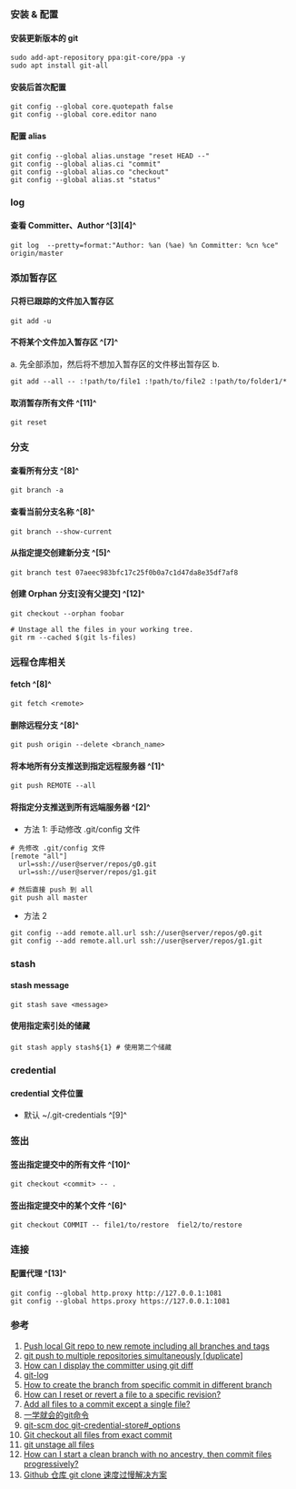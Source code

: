 ﻿### 安装 & 配置
#### 安装更新版本的 git
```shell
sudo add-apt-repository ppa:git-core/ppa -y
sudo apt install git-all
```

#### 安装后首次配置
```shell
git config --global core.quotepath false
git config --global core.editor nano
```

#### 配置 alias
```shell
git config --global alias.unstage "reset HEAD --"
git config --global alias.ci "commit"
git config --global alias.co "checkout"
git config --global alias.st "status"
```

### log

#### 查看 Committer、Author ^[3][4]^
```shell
git log  --pretty=format:"Author: %an (%ae) %n Committer: %cn %ce" origin/master 
```

### 添加暂存区
#### 只将已跟踪的文件加入暂存区
```shell
git add -u
```

####  不将某个文件加入暂存区 ^[7]^
a. 先全部添加，然后将不想加入暂存区的文件移出暂存区
b. 
```shell
git add --all -- :!path/to/file1 :!path/to/file2 :!path/to/folder1/*
```

#### 取消暂存所有文件 ^[11]^
```shell
git reset
```

### 分支
#### 查看所有分支 ^[8]^
```shell
git branch -a
```

#### 查看当前分支名称 ^[8]^
```shell
git branch --show-current
```

#### 从指定提交创建新分支 ^[5]^
```shell
git branch test 07aeec983bfc17c25f0b0a7c1d47da8e35df7af8
```

#### 创建 Orphan 分支[没有父提交] ^[12]^
```shell
git checkout --orphan foobar

# Unstage all the files in your working tree.
git rm --cached $(git ls-files)
```

### 远程仓库相关
#### fetch ^[8]^
```shell
git fetch <remote>
```

#### 删除远程分支 ^[8]^
```shell
git push origin --delete <branch_name>
```

#### 将本地所有分支推送到指定远程服务器 ^[1]^
```shell
git push REMOTE --all
```

#### 将指定分支推送到所有远端服务器 ^[2]^
- 方法 1: 手动修改 .git/config 文件
```shell
# 先修改 .git/config 文件
[remote "all"]
  url=ssh://user@server/repos/g0.git
  url=ssh://user@server/repos/g1.git

# 然后直接 push 到 all
git push all master
```
- 方法 2
```shell
git config --add remote.all.url ssh://user@server/repos/g0.git
git config --add remote.all.url ssh://user@server/repos/g1.git
```


### stash
#### stash message
```shell
git stash save <message>
```

#### 使用指定索引处的储藏
```shell
git stash apply stash${1} # 使用第二个储藏
```

### credential
#### credential 文件位置
  - 默认 ~/.git-credentials ^[9]^

### 签出
#### 签出指定提交中的所有文件 ^[10]^
```shell
git checkout <commit> -- .
```

#### 签出指定提交中的某个文件 ^[6]^
```shell
git checkout COMMIT -- file1/to/restore  fiel2/to/restore
```

### 连接
#### 配置代理 ^[13]^
```shell
git config --global http.proxy http://127.0.0.1:1081
git config --global https.proxy https://127.0.0.1:1081
```


### 参考
1. [Push local Git repo to new remote including all branches and tags](https://stackoverflow.com/questions/6865302/push-local-git-repo-to-new-remote-including-all-branches-and-tags)
2. [git push to multiple repositories simultaneously [duplicate]](https://stackoverflow.com/questions/4255865/git-push-to-multiple-repositories-simultaneously/4255934#4255934)
3. [How can I display the committer using git diff](https://stackoverflow.com/questions/26360563/how-can-i-display-the-committer-using-git-diff)
4. [git-log](https://git-scm.com/docs/git-log)
5. [How to create the branch from specific commit in different branch](https://stackoverflow.com/questions/8483983/how-to-create-the-branch-from-specific-commit-in-different-branch/8491176)
6. [How can I reset or revert a file to a specific revision?](https://stackoverflow.com/questions/215718/how-can-i-reset-or-revert-a-file-to-a-specific-revision)
7. [Add all files to a commit except a single file?](https://stackoverflow.com/questions/4475457/add-all-files-to-a-commit-except-a-single-file)
8. [一学就会的git命令](https://mp.weixin.qq.com/s/-LHi_9Z0lfBoxg-kjoIdWg)
9. [git-scm doc git-credential-store#_options](https://git-scm.com/docs/git-credential-store#_options)
10. [Git checkout all files from exact commit](https://stackoverflow.com/questions/23956587/git-checkout-all-files-from-exact-commit)
11. [git unstage all files](https://michaelsoolee.com/git-unstage-all/)
12. [How can I start a clean branch with no ancestry, then commit files progressively?](https://stackoverflow.com/questions/11487811/how-can-i-start-a-clean-branch-with-no-ancestry-then-commit-files-progressively/11487993)
13. [Github 仓库 git clone 速度过慢解决方案](https://www.funyan.cn/p/5538.html)
